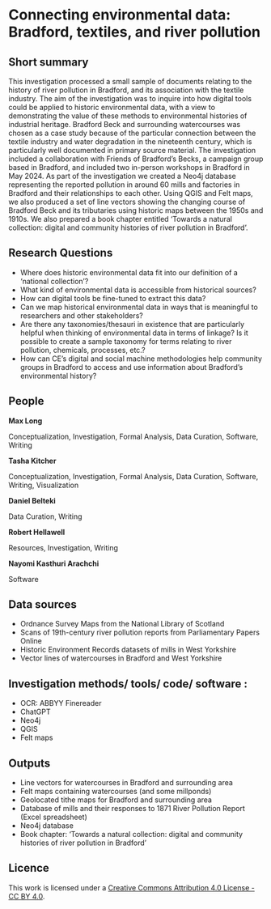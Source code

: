 # Connecting environmental data: Bradford, textiles, and river pollution

## Short summary
This investigation processed a small sample of documents relating to the history of river pollution in Bradford, and its association with the textile industry. The aim of the investigation was to inquire into how digital tools could be applied to historic environmental data, with a view to demonstrating the value of these methods to environmental histories of industrial heritage. Bradford Beck and surrounding watercourses was chosen as a case study because of the particular connection between the textile industry and water degradation in the nineteenth century, which is particularly well documented in primary source material. The investigation included a collaboration with Friends of Bradford’s Becks, a campaign group based in Bradford, and included two in-person workshops in Bradford in May 2024. As part of the investigation we created a Neo4j database representing the reported pollution in around 60 mills and factories in Bradford and their relationships to each other. Using QGIS and Felt maps, we also produced a set of line vectors showing the changing course of Bradford Beck and its tributaries using historic maps between the 1950s and 1910s. We also prepared a book chapter entitled ‘Towards a natural collection: digital and community histories of river pollution in Bradford’. 


## Research Questions 

- Where does historic environmental data fit into our definition of a ‘national collection’?
- What kind of environmental data is accessible from historical sources?
- How can digital tools be fine-tuned to extract this data?
- Can we map historical environmental data in ways that is meaningful to researchers and other stakeholders?
- Are there any taxonomies/thesauri in existence that are particularly helpful when thinking of environmental data in terms of linkage? Is it possible to create a sample taxonomy for terms relating to river pollution, chemicals, processes, etc.?
- How can CE’s digital and social machine methodologies help community groups in Bradford to access and use information about Bradford’s environmental history?



## People 

**Max Long**  

Conceptualization, Investigation, Formal Analysis, Data Curation, Software, Writing


**Tasha Kitcher** 

Conceptualization, Investigation, Formal Analysis, Data Curation, Software, Writing, Visualization


**Daniel Belteki** 

Data Curation, Writing


**Robert Hellawell**

Resources, Investigation, Writing

**Nayomi Kasthuri Arachchi** 

Software



## Data sources 

- Ordnance Survey Maps from the National Library of Scotland
- Scans of 19th-century river pollution reports from Parliamentary Papers Online
- Historic Environment Records datasets of mills in West Yorkshire
- Vector lines of watercourses in Bradford and West Yorkshire

## Investigation methods/ tools/ code/ software :

- OCR: ABBYY Finereader
- ChatGPT
- Neo4j
- QGIS
- Felt maps


## Outputs  

- Line vectors for watercourses in Bradford and surrounding area
- Felt maps containing watercourses (and some millponds)
- Geolocated tithe maps for Bradford and surrounding area
- Database of mills and their responses to 1871 River Pollution Report (Excel spreadsheet)
- Neo4j database
- Book chapter: ‘Towards a natural collection: digital and community histories of river pollution in Bradford’



## Licence 
This work is licensed under a [Creative Commons Attribution 4.0 License - CC BY 4.0](https://creativecommons.org/licenses/by/4.0/).
